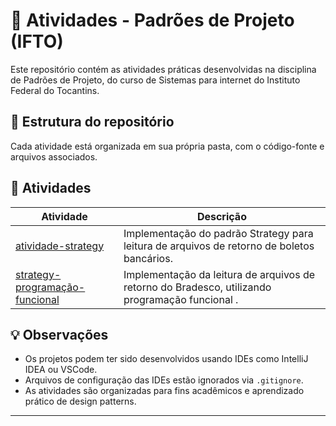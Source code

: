 # 🧠 Atividades - Padrões de Projeto (IFTO)

Este repositório contém as atividades práticas desenvolvidas na disciplina de Padrões de Projeto, do curso de Sistemas para internet do Instituto Federal do Tocantins.

## 📁 Estrutura do repositório

Cada atividade está organizada em sua própria pasta, com o código-fonte e arquivos associados.

## 📌 Atividades

| Atividade | Descrição |
|----------|-----------|
| [atividade-strategy](./atividade-strategy) | Implementação do padrão Strategy para leitura de arquivos de retorno de boletos bancários. |
| [strategy-programação-funcional](./strategy-funcional) | Implementação da leitura de arquivos de retorno do Bradesco, utilizando programação funcional . |


## 💡 Observações

- Os projetos podem ter sido desenvolvidos usando IDEs como IntelliJ IDEA ou VSCode.
- Arquivos de configuração das IDEs estão ignorados via `.gitignore`.
- As atividades são organizadas para fins acadêmicos e aprendizado prático de design patterns.

---

